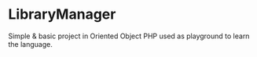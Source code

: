 LibraryManager
==============

Simple &amp; basic project in Oriented Object PHP used as playground to learn the language.
